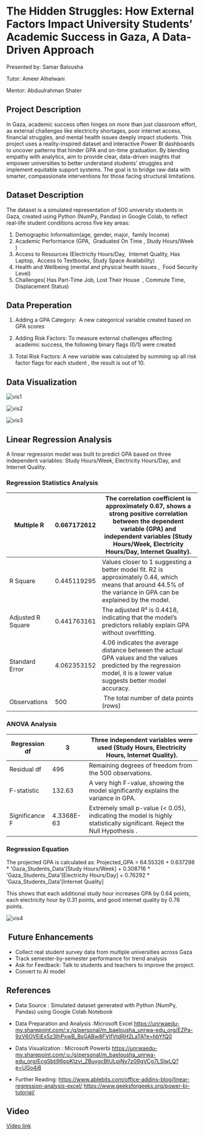 
# The Hidden Struggles: How External Factors Impact University Students’ Academic Success in Gaza, A Data-Driven Approach



Presented by: Samar Balousha

Tutor: Ameer Alhelwani 

Mentor: Abduulrahman Shater

## Project Description

In Gaza, academic success often hinges on more than just classroom effort, as external challenges like electricity shortages, poor internet access, financial struggles, and mental health issues deeply impact students. This project uses a reality-inspired dataset and interactive Power BI dashboards to uncover patterns that hinder GPA and on-time graduation. By blending empathy with analytics, aim to provide clear, data-driven insights that empower universities to better understand students’ struggles and implement equitable support systems. The goal is to bridge raw data with smarter, compassionate interventions for those facing structural limitations.

## Dataset Description

The dataset is a simulated representation of 500 university students in Gaza, created using Python (NumPy, Pandas) in Google Colab, to reflect real-life student conditions across five key areas:

1. Demographic Information(age, gender, major,  family Income)
2. Academic Performance (GPA,  Graduated On Time , Study Hours/Week  )
3. Access to Resources (Electricity Hours/Day,  Internet Quality, Has Laptop,  Access to Textbooks, Study Space Availability)
4. Health and Wellbeing (mental and physical health issues ,  Food Security Level)
5. Challenges( Has Part-Time Job, Lost Their House  , Commute Time, Displacement Status)

## Data Preperation 
1. Adding a GPA Category:  A new categorical variable  created based on GPA scores

2. Adding Risk Factors: To measure external challenges affecting academic success, the following binary flags (0/1) were created

3. Total Risk Factors: A new variable was calculated by summing up all risk factor flags for each student , the result is out of 10.

## Data Visualization 

           
![vis1](https://github.com/user-attachments/assets/33377e19-6fa4-4508-b697-8d736546a5ce)


![vis2](https://github.com/user-attachments/assets/4ce6a251-ca6b-48f8-ad16-dad27e4fa5fd)


![vis3](https://github.com/user-attachments/assets/0278227d-3a14-461f-b736-86e9667a1803)


## Linear Regression Analysis 
               
A linear regression model was built to predict GPA based on three independent variables: Study Hours/Week, Electricity Hours/Day, and Internet Quality.

### Regression Statistics Analysis 


| Multiple R  |   0.667172612  | The correlation coefficient is approximately 0.67, shows a strong positive correlation between the  dependent variable (GPA) and independent variables (Study Hours/Week, Electricity Hours/Day, Internet Quality).                  |
|---------------------|-------------|----------------|
|R Square  | 0.445119295 | Values closer to 1 suggesting a better model fit. R2 is approximately 0.44, which means that around 44.5% of the variance in GPA can be explained by the model. |
| Adjusted R Square   | 0.441763161    | The adjusted R² is 0.4418, indicating that the model’s predictors reliably explain GPA without overfitting.  |
|Standard Error | 4.062353152  |4.06 indicates the average distance between the actual GPA values and the values predicted by the regression model,  it is a lower value suggests better model accuracy.      |
| Observations    | 500     |  The total number of data points (rows)        |


### ANOVA Analysis 

| Regression df   |  3  | Three independent variables were used (Study Hours, Electricity Hours, Internet Quality).     | 
|-------|---------|-------|
| Residual df | 496   |Remaining degrees of freedom from the 500 observations. | 
|  F-statistic  |  132.63 | A very high F-value, showing the model significantly explains the variance in GPA.   |
|  Significance F       |   4.3368E-63   |   Extremely small p-value (< 0.05), indicating the model is highly statistically significant. Reject the Null Hypothesis .   |  

### Regression Equation

The projected GPA is calculated as:
Projected_GPA = 
    64.55326 
    + 0.637298 * 'Gaza_Students_Data'[Study Hours/Week] 
    + 0.308716 * 'Gaza_Students_Data'[Electricity Hours/Day] 
    + 0.76292 * 'Gaza_Students_Data'[Internet Quality]

This shows that each additional study hour increases GPA by 0.64 points, each electricity hour by 0.31 points, and good internet quality by 0.76 points.

![vis4](https://github.com/user-attachments/assets/a5a63c76-e869-4054-b3d9-a55557ce00cf)

##  Future Enhancements
 * Collect real student survey data from multiple universities across Gaza
  * Track semester-by-semester performance for trend analysis
  * Ask for Feedback: Talk to students and teachers to improve the project.
* Convert to AI model 


## References
* Data Source : Simulated dataset generated with Python (NumPy, Pandas) using Google Colab Notebook 
* Data Preparation and Analysis :Microsoft  Excel
  https://unrwaedu-my.sharepoint.com/:x:/g/personal/m_baelousha_unrwa-edu_org/EZPa-9zV6OVEiEx5z3IhPxwB_BsGABw8FVIfVtdRH2LaTA?e=hbYfQ0

* Data Visualization : Microsoft  Powerbi 
https://unrwaedu-my.sharepoint.com/:u:/g/personal/m_baelousha_unrwa-edu_org/EcgSbti96ppKtzyi_ZBuvgcBtULpjNy7z09gVCg7LSlwLQ?e=UGo4j8 
* Further Reading:
https://www.ablebits.com/office-addins-blog/linear-regression-analysis-excel/
https://www.geeksforgeeks.org/power-bi-tutorial/ 

## Video 
[Video link](https://drive.google.com/file/d/18CfyFe53hiUltdKN-rVrNFXV2XtuyhPq/view?usp=drive_link)
